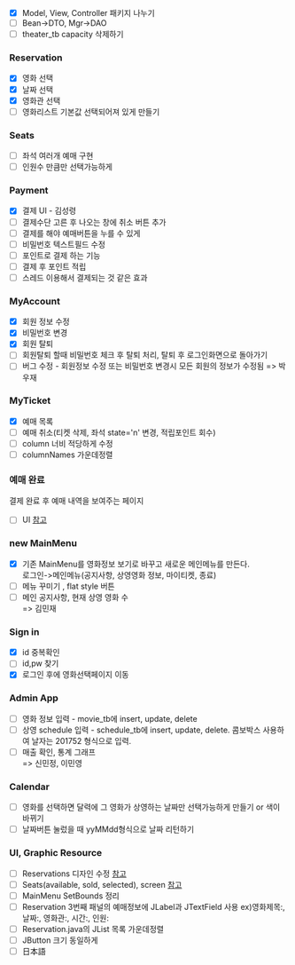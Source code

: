 - [x] Model, View, Controller 패키지 나누기
- [ ] Bean->DTO, Mgr->DAO
- [ ] theater_tb capacity 삭제하기

### Reservation
- [x] 영화 선택
- [x] 날짜 선택
- [x] 영화관 선택
- [ ] 영화리스트 기본값 선택되어져 있게 만들기

### Seats
- [ ] 좌석 여러개 예매 구현
- [ ] 인원수 만큼만 선택가능하게

### Payment
- [x] 결제 UI - 김성령
- [ ] 결제수단 고른 후 나오는 창에 취소 버튼 추가
- [ ] 결제를 해야 예매버튼을 누를 수 있게
- [ ] 비밀번호 텍스트필드 수정
- [ ] 포인트로 결제 하는 기능
- [ ] 결제 후 포인트 적립
- [ ] 스레드 이용해서 결제되는 것 같은 효과

### MyAccount
- [x] 회원 정보 수정
- [x] 비밀번호 변경   
- [x] 회원 탈퇴
- [ ] 회원탈퇴 할때 비밀번호 체크 후 탈퇴 처리, 탈퇴 후 로그인화면으로 돌아가기  
- [ ] 버그 수정 - 회원정보 수정 또는 비밀번호 변경시 모든 회원의 정보가 수정됨
=> 박우재

### MyTicket
- [x] 예매 목록
- [ ] 예매 취소(티켓 삭제, 좌석 state='n' 변경, 적립포인트 회수)
- [ ] column 너비 적당하게 수정
- [ ] columnNames 가운데정렬

### 예매 완료
결제 완료 후 예매 내역을 보여주는 페이지
- [ ] UI [참고](https://www.google.co.kr/search?q=%EC%98%81%ED%99%94+%EC%98%88%EB%A7%A4+%EB%82%B4%EC%97%AD&oq=%EC%98%81%ED%99%94+%EC%98%88%EB%A7%A4+%EB%82%B4%EC%97%AD)

### new MainMenu
- [x] 기존 MainMenu를 영화정보 보기로 바꾸고 새로운 메인메뉴를 만든다.   
로그인->메인메뉴(공지사항, 상영영화 정보, 마이티켓, 종료)
- [ ] 메뉴 꾸미기 , flat style 버튼  
- [ ] 메인 공지사항, 현재 상영 영화 수    
=> 김민재

### Sign in
- [x] id 중복확인
- [ ] id,pw 찾기
- [x] 로그인 후에 영화선택페이지 이동

### Admin App
- [ ] 영화 정보 입력 - movie_tb에 insert, update, delete
- [ ] 상영 schedule 입력 - schedule_tb에 insert, update, delete. 콤보박스 사용하여 날자는 201752 형식으로 입력.
- [ ] 매출 확인, 통계 그래프   
=> 신민정, 이민영

### Calendar
- [ ] 영화를 선택하면 달력에 그 영화가 상영하는 날짜만 선택가능하게 만들기 or 색이 바뀌기
- [ ] 날짜버튼 눌렀을 때 yyMMdd형식으로 날짜 리턴하기

### UI, Graphic Resource
- [ ] Reservations 디자인 수정 [참고](http://hangunsworld.com/blog/1775)
- [ ] Seats(available, sold, selected), screen  [참고](https://w3layouts.com/movie-ticket-booking-widget-flat-responsive-widget-template/)
- [ ] MainMenu SetBounds 정리
- [ ] Reservation 3번째 패널의 예매정보에 JLabel과 JTextField 사용 ex)영화제목:, 날짜:, 영화관:, 시간:, 인원:
- [ ] Reservation.java의 JList 목록 가운데정렬
- [ ] JButton 크기 동일하게
- [ ] 日本語